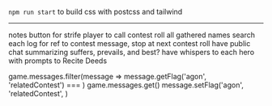 `npm run start` to build css with postcss and tailwind

---
notes
button for strife player to call contest
roll all gathered names
    search each log for ref to contest message, stop at next contest roll
have public chat summarizing suffers, prevails, and best?
have whispers to each hero with prompts to Recite Deeds

game.messages.filter(message => message.getFlag('agon', 'relatedContest') === <id> )
game.messages.get(<id>)
message.setFlag('agon', 'relatedContest', <id>)
